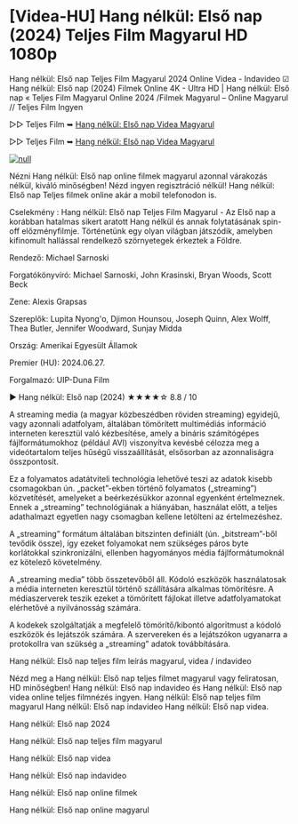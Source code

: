# [Videa-HU] Hang nélkül: Első nap (2024) Teljes Film Magyarul HD 1080p

Hang nélkül: Első nap Teljes Film Magyarul 2024 Online Videa - Indavideo ☑ Hang nélkül: Első nap (2024) Filmek Online 4K - Ultra HD | Hang nélkül: Első nap « Teljes Film Magyarul Online 2024 /Filmek Magyarul – Online Magyarul // Teljes Film Ingyen

▷▷ Teljes Film ➥ [Hang nélkül: Első nap Videa Magyarul](https://t.co/OkjjROmBB7)

▷▷ Teljes Film ➥ [Hang nélkül: Első nap Videa Magyarul](https://t.co/OkjjROmBB7)

[![null](https://static.wixstatic.com/media/855a25_043b5abeb4ae4d35ac003198e7fe56ed~mv2.gif)](https://t.co/OkjjROmBB7)

Nézni Hang nélkül: Első nap online filmek magyarul azonnal várakozás nélkül, kiváló minőségben! Nézd ingyen regisztráció nélkül! Hang nélkül: Első nap Teljes filmek online akár a mobil telefonodon is.

Cselekmény : Hang nélkül: Első nap Teljes Film Magyarul - Az Első nap a korábban hatalmas sikert aratott Hang nélkül és annak folytatásának spin-off előzményfilmje. Történetünk egy olyan világban játszódik, amelyben kifinomult hallással rendelkező szörnyetegek érkeztek a Földre.

Rendező: Michael Sarnoski

Forgatókönyvíró: Michael Sarnoski, John Krasinski, Bryan Woods, Scott Beck

Zene: Alexis Grapsas

Szereplők: Lupita Nyong'o, Djimon Hounsou, Joseph Quinn, Alex Wolff, Thea Butler, Jennifer Woodward, Sunjay Midda

Ország: Amerikai Egyesült Államok

Premier (HU): 2024.06.27.

Forgalmazó: UIP-Duna Film

▶️ Hang nélkül: Első nap (2024) ★★★★☆ 8.8 / 10

A streaming media (a magyar közbeszédben röviden streaming) egyidejű, vagy azonnali adatfolyam, általában tömörített multimédiás információ interneten keresztül való kézbesítése, amely a bináris számítógépes fájlformátumokhoz (például AVI) viszonyítva kevésbé célozza meg a videótartalom teljes hűségű visszaállítását, elsősorban az azonnaliságra összpontosít.

Ez a folyamatos adatátviteli technológia lehetővé teszi az adatok kisebb csomagokban ún. „packet”-ekben történő folyamatos („streaming”) közvetítését, amelyeket a beérkezésükkor azonnal egyenként értelmeznek. Ennek a „streaming” technológiának a hiányában, használat előtt, a teljes adathalmazt egyetlen nagy csomagban kellene letölteni az értelmezéshez.

A „streaming” formátum általában bitszinten definiált (ún. „bitstream”-ből tevődik össze), így ezeket folyamokat nem szükséges páros byte korlátokkal szinkronizálni, ellenben hagyományos média fájlformátumoknál ez kötelező követelmény.

A „streaming media” több összetevőből áll. Kódoló eszközök használatosak a média interneten keresztül történő szállítására alkalmas tömörítésre. A médiaszerverek teszik ezeket a tömörített fájlokat illetve adatfolyamatokat elérhetővé a nyilvánosság számára.

A kodekek szolgáltatják a megfelelő tömörítő/kibontó algoritmust a kódoló eszközök és lejátszók számára. A szervereken és a lejátszókon ugyanarra a protokollra van szükség a „streaming” adatok továbbítására.

Hang nélkül: Első nap teljes film leírás magyarul, videa / indavideo

Nézd meg a Hang nélkül: Első nap teljes filmet magyarul vagy feliratosan, HD minőségben! Hang nélkül: Első nap indavideo és Hang nélkül: Első nap videa online teljes filmnézés ingyen. Hang nélkül: Első nap teljes film magyarul Hang nélkül: Első nap indavideo Hang nélkül: Első nap videa.

Hang nélkül: Első nap 2024

Hang nélkül: Első nap teljes film magyarul

Hang nélkül: Első nap videa

Hang nélkül: Első nap indavideo

Hang nélkül: Első nap online filmek

Hang nélkül: Első nap online magyarul
